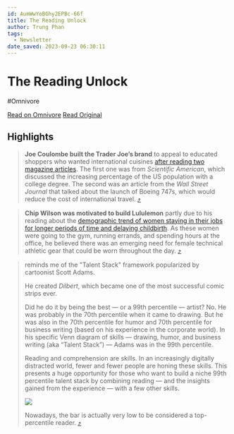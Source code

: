 ```yaml
---
id: AumWwYoBGhy2EPBc-66f
title: The Reading Unlock
author: Trung Phan
tags:
  - Newsletter
date_saved: 2023-09-23 06:30:11
---
```


# The Reading Unlock
#Omnivore

[Read on Omnivore](https://omnivore.app/me/the-reading-unlock-18ac196f988)
[Read Original](https://www.readtrung.com/p/the-reading-unlock)

## Highlights

> **Joe Coulombe built the Trader Joe’s brand** to appeal to educated shoppers who wanted international cuisines [after reading two magazine articles](https://link.workweek.com/click/32807847.32505/aHR0cHM6Ly93d3cucmVhZHRydW5nLmNvbS9wL3RyYWRlci1qb2VzLXRoZS1hbnRpLWdyb2Nlcg/6455eb6b00a06274a5228873B76cd00a3). The first one was from _Scientific American_, which discussed the increasing percentage of the US population with a college degree. The second was an article from the _Wall Street Journal_ that talked about the launch of Boeing 747s, which would reduce the cost of international travel. [⤴️](https://omnivore.app/me/the-reading-unlock-18ac196f988#e814c6b3-d8d9-4a6f-a632-a9dd2e15f8a2) 

> **Chip Wilson was motivated to build Lululemon** partly due to his reading about the [demographic trend of women staying in their jobs for longer periods of time and delaying childbirth](https://link.workweek.com/click/32807847.32505/aHR0cHM6Ly9jaGlwd2lsc29uLmNvbS9jaGFwdGVyL3RoZS13b3JsZC1pbi0xOTk4Lw/6455eb6b00a06274a5228873B773446d0). As these women were going to the gym, running errands, and spending hours at the office, he believed there was an emerging need for female technical athletic gear that could be worn throughout the day. [⤴️](https://omnivore.app/me/the-reading-unlock-18ac196f988#66d9e9de-9d84-44a6-b514-14b91435d300) 

> reminds me of the "Talent Stack" framework popularized by cartoonist Scott Adams.
> 
> He created _Dilbert_, which became one of the most successful comic strips ever.
> 
> Did he do it by being the best — or a 99th percentile — artist? No. He was probably in the 70th percentile when it came to drawing. But he was also in the 70th percentile for humor and 70th percentile for business writing (based on his experience in the corporate world). In his specific Venn diagram of skills — drawing, humor, and business writing (aka “Talent Stack”) — Adams was in the 99th percentile.
> 
> Reading and comprehension are skills. In an increasingly digitally distracted world, fewer and fewer people are honing these skills. This presents a huge opportunity for those who want to build a niche 99th percentile talent stack by combining reading — and the insights gained from the experience — with a few other skills.
> 
> ![](https://proxy-prod.omnivore-image-cache.app/555x0,sry0YZYUXBRZV8pdN_K4Lrngzg3RqoaPvyCz9iFgb7j8/https://media.sailthru.com/composer/images/sailthru-prod-7bo/editor_images/Screen%20Shot%202023-09-21%20at%209.40.24%20PM.png)
> 
> Nowadays, the bar is actually very low to be considered a top-percentile reader. [⤴️](https://omnivore.app/me/the-reading-unlock-18ac196f988#19f45b6c-d4b4-47f8-9e13-727026b9268e) 


